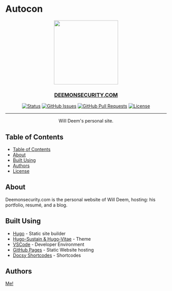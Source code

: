 # Autocon

<div align="center">
    <p align="center">
        <a href="https://www.deemonsecurity.com" rel="noopener">
            <img src="./static/img/Site-Image.png" style="width:200px"></img>
        </a>
    </p>


<h3 align="center"><a href="https://www.deemonsecurity.com">DEEMONSECURITY.COM</a></h3>

[![Status](https://img.shields.io/badge/status-active-green.svg)]()
[![GitHub Issues](https://img.shields.io/github/issues/deemonsecurity/deemonsecurity.com.svg)](https://github.com/deemonsecurity/deemonsecurity.com/issues)
[![GitHub Pull Requests](https://img.shields.io/github/issues-pr/deemonsecurity/deemonsecurity.com.svg)](https://github.com/deemonsecurity/deemonsecurity.com/pulls)
[![License](https://img.shields.io/badge/license-MIT-blue.svg)](/LICENSE)

---

<p align="center">
    Will Deem's personal site.
</p>
</div>

## Table of Contents

- [Table of Contents](#-table-of-contents-)
- [About](#-about)
- [Built Using](#️-built-using-)
- [Authors](#️-authors-)
- [License](#-license-)

## About

 Deemonsecurity.com is the personal website of Will Deem, hosting: his portfolio, resumé, and a blog.

## Built Using

- [Hugo](https://gohugo.io/) - Static site builder
- [Hugo-Sustain & Hugo-Vitae](https://github.com/suyundukov/hugo-sustain) - Theme
- [VSCode](https://code.visualstudio.com/) - Developer Environment
- [GitHub Pages](https://pages.github.com/) - Static Website hosting
- [Docsy Shortcodes](https://www.docsy.dev/docs/adding-content/shortcodes/) - Shortcodes

## Authors

[Me!](https://www.github.com/deemonsecurity)
